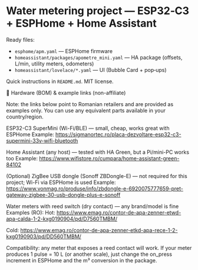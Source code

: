 # Water metering project — ESP32‑C3 + ESPHome + Home Assistant

Ready files:
- `esphome/apm.yaml` — ESPHome firmware
- `homeassistant/packages/apometre_mini.yaml` — HA package (offsets, L/min, utility meters, odometers)
- `homeassistant/lovelace/*.yaml` — UI (Bubble Card + pop‑ups)

Quick instructions in `README.md`. MIT license.


🔩 Hardware (BOM) & example links (non-affiliate)

Note: the links below point to Romanian retailers and are provided as examples only.
You can use any equivalent parts available in your country/region.

ESP32-C3 SuperMini (Wi-Fi/BLE) — small, cheap, works great with ESPHome
Example: https://sigmanortec.ro/placa-dezvoltare-esp32-c3-supermini-33v-wifi-bluetooth

Home Assistant (any host) — tested with HA Green, but a Pi/mini-PC works too
Example: https://www.wifistore.ro/cumpara/home-assistant-green-84102

(Optional) ZigBee USB dongle (Sonoff ZBDongle-E) — not required for this project; Wi-Fi via ESPHome is used
Example: https://www.vonmag.ro/produse/info/zbdongle-e-6920075777659-pret-gateway-zigbee-30-usb-dongle-plus-e-sonoff

Water meters with reed switch (dry contact) — any brand/model is fine
Examples (RO):
Hot: https://www.emag.ro/contor-de-apa-zenner-etwd-apa-calda-1-2-kxg0190904/pd/D7560TMBM/

Cold: https://www.emag.ro/contor-de-apa-zenner-etkd-apa-rece-1-2-kxg0190903/pd/DD560TMBM/

Compatibility: any meter that exposes a reed contact will work.
If your meter produces 1 pulse = 10 L (or another scale), just change the on_press increment in ESPHome and the m³ conversion in the package.

